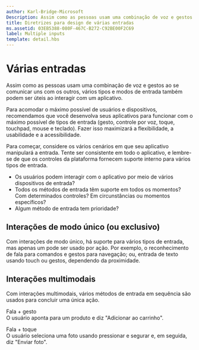 ```yaml
---
author: Karl-Bridge-Microsoft
Description: Assim como as pessoas usam uma combinação de voz e gestos ao se comunicar uns com os outros, vários tipos e modos de entrada também podem ser úteis ao interagir com um aplicativo.
title: Diretrizes para design de várias entradas
ms.assetid: 03EB5388-080F-467C-B272-C92BE00F2C69
label: Multiple inputs
template: detail.hbs
---
```


# Várias entradas

Assim como as pessoas usam uma combinação de voz e gestos ao se comunicar uns com os outros, vários tipos e modos de entrada também podem ser úteis ao interagir com um aplicativo.


Para acomodar o máximo possível de usuários e dispositivos, recomendamos que você desenvolva seus aplicativos para funcionar com o máximo possível de tipos de entrada (gesto, controle por voz, toque, touchpad, mouse e teclado). Fazer isso maximizará a flexibilidade, a usabilidade e a acessibilidade.

Para começar, considere os vários cenários em que seu aplicativo manipulará a entrada. Tente ser consistente em todo o aplicativo, e lembre-se de que os controles da plataforma fornecem suporte interno para vários tipos de entrada.

-   Os usuários podem interagir com o aplicativo por meio de vários dispositivos de entrada?
-   Todos os métodos de entrada têm suporte em todos os momentos? Com determinados controles? Em circunstâncias ou momentos específicos?
-   Algum método de entrada tem prioridade?

## <span id="Single__or_exclusive_-mode_interactions_"></span><span id="single__or_exclusive_-mode_interactions_"></span><span id="SINGLE__OR_EXCLUSIVE_-MODE_INTERACTIONS_"></span>Interações de modo único (ou exclusivo)


Com interações de modo único, há suporte para vários tipos de entrada, mas apenas um pode ser usado por ação. Por exemplo, o reconhecimento de fala para comandos e gestos para navegação; ou, entrada de texto usando touch ou gestos, dependendo da proximidade.

## <span id="Multimodal_interactions"></span><span id="multimodal_interactions"></span><span id="MULTIMODAL_INTERACTIONS"></span>Interações multimodais


Com interações multimodais, vários métodos de entrada em sequência são usados para concluir uma única ação.

<span id="Speech___gesture"></span><span id="speech___gesture"></span><span id="SPEECH___GESTURE"></span>Fala + gesto  
O usuário aponta para um produto e diz "Adicionar ao carrinho".

<span id="Speech___touch"></span><span id="speech___touch"></span><span id="SPEECH___TOUCH"></span>Fala + toque  
O usuário seleciona uma foto usando pressionar e segurar e, em seguida, diz "Enviar foto".





<!--HONumber=May16_HO2-->


